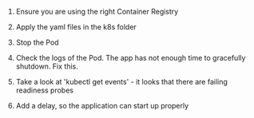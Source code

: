 1. Ensure you are using the right Container Registry

2. Apply the yaml files in the k8s folder

3. Stop the Pod

4. Check the logs of the Pod. The app has not enough time to gracefully shutdown. Fix this.

5. Take a look at 'kubectl get events' - it looks that there are failing readiness probes

6. Add a delay, so the application can start up properly